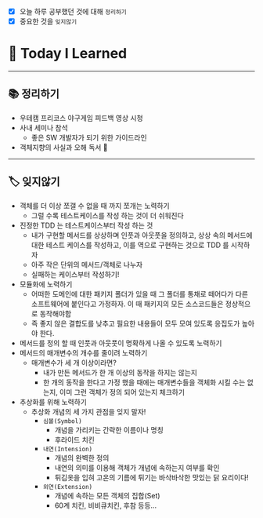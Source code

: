 - [x]  오늘 하루 공부했던 것에 대해 `정리하기`
- [x]  중요한 것을 `잊지않기`

# 🚩 Today I Learned

---

## 📚 정리하기

- 우테캠 프리코스 야구게임 피드백 영상 시청
- 사내 세미나 참석
    - 좋은 SW 개발자가 되기 위한 가이드라인
- 객체지향의 사실과 오해 독서 📗

---

## 🏷 잊지않기

- 객체를 더 이상 쪼갤 수 없을 때 까지 쪼개는 노력하기
    - 그럴 수록 테스트케이스를 작성 하는 것이 더 쉬워진다
- 진정한 TDD 는 테스트케이스부터 작성 하는 것
    - 내가 구현할 메서드를 상상하며 인풋과 아웃풋을 정의하고, 상상 속의 메서드에 대한 테스트 케이스를 작성하고, 이를 역으로 구현하는 것으로 TDD 를 시작하자
    - 아주 작은 단위의 메서드/객체로 나누자
    - 실패하는 케이스부터 작성하기!
- 모듈화에 노력하기
    - 어떠한 도메인에 대한 패키지 폴더가 있을 때 그 폴더를 통채로 떼어다가 다른 소프트웨어에 붙인다고 가정하자. 이 때 패키지의 모든 소스코드들은 정상적으로 동작해야함
    - 즉 좋지 않은 결합도를 낮추고 필요한 내용들이 모두 모여 있도록 응집도가 높아야 한다.
- 메서드를 정의 할 때 인풋과 아웃풋이 명확하게 나올 수 있도록 노력하기
- 메서드의 매개변수의 개수를 줄이려 노력하기
    - 매개변수가 세 개 이상이라면?
        - 내가 만든 메서드가 한 개 이상의 동작을 하지는 않는지
        - 한 개의 동작을 한다고 가정 했을 때에는 매개변수들을 객체화 시킬 수는 없는지, 이미 그런 객체가 정의 되어 있는지 체크하기
- 추상화를 위해 노력하기
    - 추상화 개념의 세 가지 관점을 잊지 말자!
        - `심볼(Symbol)`
            - 개념을 가리키는 간략한 이름이나 명칭
            - 후라이드 치킨
        - `내연(Intension)`
            - 개념의 완벽한 정의
            - 내연의 의미를 이용해 객체가 개념에 속하는지 여부를 확인
            - 튀김옷을 입혀 고온의 기름에 튀기는 바삭바삭한 맛있는 닭 요리이다!
        - `외연(Extension)`
            - 개념에 속하는 모든 객체의 집합(Set)
            - 60계 치킨, 비비큐치킨, 후참 등등...
